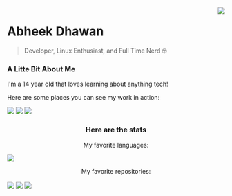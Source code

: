
<img align="right" src="https://github-readme-stats.vercel.app/api?username=adawesomeguy&title_color=FD9047&icon_color=FD9047&text_color=FFFFFF&custom_title=My+GitHub+Stats&show_icons=true&theme=radical" />

# Abheek Dhawan
> Developer, Linux Enthusiast, and Full Time Nerd 🤓
<h3>A Litte Bit About Me</h2>

<p>I'm a 14 year old that loves learning about anything tech!</p>

<p>Here are some places you can see my work in action:</p>
  


<a href="https://www.youtube.com/channel/UCjMklVqZIPRwcFXKUOXhHYg"> <img src="https://img.shields.io/badge/youtube-FF8888?logo=youtube&logoColor=white&style=for-the-badge" /></a>
<a href="https://www.adawesome.tech"> <img src="https://img.shields.io/badge/website-8888FF?logo=firefox&style=for-the-badge" /></a>
<a href="https://www.npmjs.com/~adawesomeguy"> <img src="https://img.shields.io/badge/NPMJS-FF88FF?logo=npm&logoColor=white&style=for-the-badge" /></a>

<h3 align="center">Here are the stats</h3>
<p align="center">My favorite languages:</p>

<img src="https://github-readme-stats.vercel.app/api/top-langs/?username=adawesomeguy&title_color=FD9047&icon_color=FD9047&text_color=FFFFFF&custom_title=My+GitHub+Stats&show_icons=true&theme=radical" align="center" />

<p align="center">My favorite repositories:</p>

<img src="https://github-readme-stats.vercel.app/api/pin/?username=adawesomeguy&repo=awesomescibo&title_color=FD9047&icon_color=FD9047&text_color=FFFFFF&custom_title=My+GitHub+Stats&show_icons=true&theme=radical" align="center" />
<img src="https://github-readme-stats.vercel.app/api/pin/?username=adawesomeguy&repo=awesomemc&title_color=FD9047&icon_color=FD9047&text_color=FFFFFF&custom_title=My+GitHub+Stats&show_icons=true&theme=radical" align="center" />
<img src="https://github-readme-stats.vercel.app/api/pin/?username=adawesomeguy&repo=spacescape2d&title_color=FD9047&icon_color=FD9047&text_color=FFFFFF&custom_title=My+GitHub+Stats&show_icons=true&theme=radical" align="center" />


<!--
**ADawesomeguy/ADawesomeguy** is a ✨ _special_ ✨ repository because its `README.md` (this file) appears on your GitHub profile.

Here are some ideas to get you started:

- 🔭 I’m currently working on ...
- 🌱 I’m currently learning ...
- 👯 I’m looking to collaborate on ...
- 🤔 I’m looking for help with ...
- 💬 Ask me about ...
- 📫 How to reach me: ...
- 😄 Pronouns: ...
- ⚡ Fun fact: ...
-->

